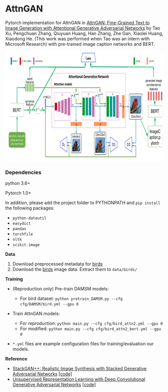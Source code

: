 # AttnGAN

Pytorch implementation for AttnGAN in [AttnGAN: Fine-Grained Text to Image Generation
with Attentional Generative Adversarial Networks](http://openaccess.thecvf.com/content_cvpr_2018/papers/Xu_AttnGAN_Fine-Grained_Text_CVPR_2018_paper.pdf) by Tao Xu, Pengchuan Zhang, Qiuyuan Huang, Han Zhang, Zhe Gan, Xiaolei Huang, Xiaodong He. (This work was performed when Tao was an intern with Microsoft Research) with pre-trained image caption networks and BERT.

<img src="194model.png" width="900px" height="350px"/>

### Dependencies
python 3.6+

Pytorch 1.0+

In addition, please add the project folder to PYTHONPATH and `pip install` the following packages:
- `python-dateutil`
- `easydict`
- `pandas`
- `torchfile`
- `nltk`
- `scikit-image`

**Data**

1. Download preprocessed metadata for [birds](https://drive.google.com/open?id=1O_LtUP9sch09QH3s_EBAgLEctBQ5JBSJ)
2. Download the [birds](http://www.vision.caltech.edu/visipedia/CUB-200-2011.html) image data. Extract them to `data/birds/`

**Training**
- (Reproduction only) Pre-train DAMSM models:
  - For bird dataset: `python pretrain_DAMSM.py --cfg cfg/DAMSM/bird.yml --gpu 0`
 
- Train AttnGAN models:
  - For reproduction: `python main.py --cfg cfg/bird_attn2.yml --gpu 0`
  - For modified: `python main.py --cfg cfg/bird_attn2_bert.yml --gpu 0`
- `*.yml` files are example configuration files for training/evaluation our models.
  
**Reference**

- [StackGAN++: Realistic Image Synthesis with Stacked Generative Adversarial Networks](https://arxiv.org/abs/1710.10916) [[code]](https://github.com/hanzhanggit/StackGAN-v2)
- [Unsupervised Representation Learning with Deep Convolutional Generative Adversarial Networks](https://arxiv.org/abs/1511.06434) [[code]](https://github.com/carpedm20/DCGAN-tensorflow)
